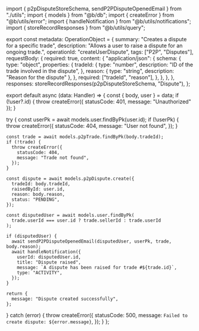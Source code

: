 import { p2pDisputeStoreSchema, sendP2PDisputeOpenedEmail } from "./utils";
import { models } from "@b/db";
import { createError } from "@b/utils/error";
import { handleNotification } from "@b/utils/notifications";
import { storeRecordResponses } from "@b/utils/query";

export const metadata: OperationObject = {
  summary: "Creates a dispute for a specific trade",
  description: "Allows a user to raise a dispute for an ongoing trade.",
  operationId: "createUserDispute",
  tags: ["P2P", "Disputes"],
  requestBody: {
    required: true,
    content: {
      "application/json": {
        schema: {
          type: "object",
          properties: {
            tradeId: {
              type: "number",
              description: "ID of the trade involved in the dispute",
            },
            reason: { type: "string", description: "Reason for the dispute" },
          },
          required: ["tradeId", "reason"],
        },
      },
    },
  },
  responses: storeRecordResponses(p2pDisputeStoreSchema, "Dispute"),
};

export default async (data: Handler) => {
  const { body, user } = data;
  if (!user?.id) {
    throw createError({ statusCode: 401, message: "Unauthorized" });
  }

  try {
    const userPk = await models.user.findByPk(user.id);
    if (!userPk) {
      throw createError({
        statusCode: 404,
        message: "User not found",
      });
    }

    const trade = await models.p2pTrade.findByPk(body.tradeId);
    if (!trade) {
      throw createError({
        statusCode: 404,
        message: "Trade not found",
      });
    }

    const dispute = await models.p2pDispute.create({
      tradeId: body.tradeId,
      raisedById: user.id,
      reason: body.reason,
      status: "PENDING",
    });

    const disputedUser = await models.user.findByPk(
      trade.userId === user.id ? trade.sellerId : trade.userId
    );

    if (disputedUser) {
      await sendP2PDisputeOpenedEmail(disputedUser, userPk, trade, body.reason);
      await handleNotification({
        userId: disputedUser.id,
        title: "Dispute raised",
        message: `A dispute has been raised for trade #${trade.id}`,
        type: "ACTIVITY",
      });
    }

    return {
      message: "Dispute created successfully",
    };
  } catch (error) {
    throw createError({
      statusCode: 500,
      message: `Failed to create dispute: ${error.message}`,
    });
  }
};
